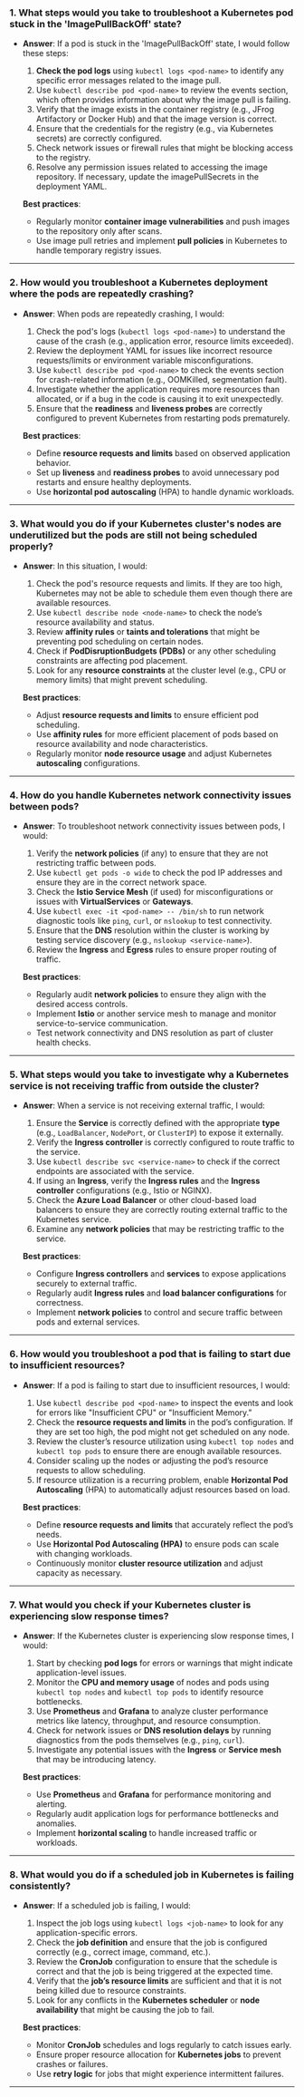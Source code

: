 
### 1. **What steps would you take to troubleshoot a Kubernetes pod stuck in the 'ImagePullBackOff' state?**
- **Answer**:
  If a pod is stuck in the 'ImagePullBackOff' state, I would follow these steps:
  1. **Check the pod logs** using `kubectl logs <pod-name>` to identify any specific error messages related to the image pull.
  2. Use `kubectl describe pod <pod-name>` to review the events section, which often provides information about why the image pull is failing.
  3. Verify that the image exists in the container registry (e.g., JFrog Artifactory or Docker Hub) and that the image version is correct.
  4. Ensure that the credentials for the registry (e.g., via Kubernetes secrets) are correctly configured.
  5. Check network issues or firewall rules that might be blocking access to the registry.
  6. Resolve any permission issues related to accessing the image repository. If necessary, update the imagePullSecrets in the deployment YAML.
  
  **Best practices**:
  - Regularly monitor **container image vulnerabilities** and push images to the repository only after scans.
  - Use image pull retries and implement **pull policies** in Kubernetes to handle temporary registry issues.

---

### 2. **How would you troubleshoot a Kubernetes deployment where the pods are repeatedly crashing?**
- **Answer**:
  When pods are repeatedly crashing, I would:
  1. Check the pod's logs (`kubectl logs <pod-name>`) to understand the cause of the crash (e.g., application error, resource limits exceeded).
  2. Review the deployment YAML for issues like incorrect resource requests/limits or environment variable misconfigurations.
  3. Use `kubectl describe pod <pod-name>` to check the events section for crash-related information (e.g., OOMKilled, segmentation fault).
  4. Investigate whether the application requires more resources than allocated, or if a bug in the code is causing it to exit unexpectedly.
  5. Ensure that the **readiness** and **liveness probes** are correctly configured to prevent Kubernetes from restarting pods prematurely.
  
  **Best practices**:
  - Define **resource requests and limits** based on observed application behavior.
  - Set up **liveness** and **readiness probes** to avoid unnecessary pod restarts and ensure healthy deployments.
  - Use **horizontal pod autoscaling** (HPA) to handle dynamic workloads.

---

### 3. **What would you do if your Kubernetes cluster's nodes are underutilized but the pods are still not being scheduled properly?**
- **Answer**:
  In this situation, I would:
  1. Check the pod's resource requests and limits. If they are too high, Kubernetes may not be able to schedule them even though there are available resources.
  2. Use `kubectl describe node <node-name>` to check the node’s resource availability and status.
  3. Review **affinity rules** or **taints and tolerations** that might be preventing pod scheduling on certain nodes.
  4. Check if **PodDisruptionBudgets (PDBs)** or any other scheduling constraints are affecting pod placement.
  5. Look for any **resource constraints** at the cluster level (e.g., CPU or memory limits) that might prevent scheduling.
  
  **Best practices**:
  - Adjust **resource requests and limits** to ensure efficient pod scheduling.
  - Use **affinity rules** for more efficient placement of pods based on resource availability and node characteristics.
  - Regularly monitor **node resource usage** and adjust Kubernetes **autoscaling** configurations.

---

### 4. **How do you handle Kubernetes network connectivity issues between pods?**
- **Answer**:
  To troubleshoot network connectivity issues between pods, I would:
  1. Verify the **network policies** (if any) to ensure that they are not restricting traffic between pods.
  2. Use `kubectl get pods -o wide` to check the pod IP addresses and ensure they are in the correct network space.
  3. Check the **Istio Service Mesh** (if used) for misconfigurations or issues with **VirtualServices** or **Gateways**.
  4. Use `kubectl exec -it <pod-name> -- /bin/sh` to run network diagnostic tools like `ping`, `curl`, or `nslookup` to test connectivity.
  5. Ensure that the **DNS** resolution within the cluster is working by testing service discovery (e.g., `nslookup <service-name>`).
  6. Review the **Ingress** and **Egress** rules to ensure proper routing of traffic.
  
  **Best practices**:
  - Regularly audit **network policies** to ensure they align with the desired access controls.
  - Implement **Istio** or another service mesh to manage and monitor service-to-service communication.
  - Test network connectivity and DNS resolution as part of cluster health checks.

---

### 5. **What steps would you take to investigate why a Kubernetes service is not receiving traffic from outside the cluster?**
- **Answer**:
  When a service is not receiving external traffic, I would:
  1. Ensure the **Service** is correctly defined with the appropriate **type** (e.g., `LoadBalancer`, `NodePort`, or `ClusterIP`) to expose it externally.
  2. Verify the **Ingress controller** is correctly configured to route traffic to the service.
  3. Use `kubectl describe svc <service-name>` to check if the correct endpoints are associated with the service.
  4. If using an **Ingress**, verify the **Ingress rules** and the **Ingress controller** configurations (e.g., Istio or NGINX).
  5. Check the **Azure Load Balancer** or other cloud-based load balancers to ensure they are correctly routing external traffic to the Kubernetes service.
  6. Examine any **network policies** that may be restricting traffic to the service.
  
  **Best practices**:
  - Configure **Ingress controllers** and **services** to expose applications securely to external traffic.
  - Regularly audit **Ingress rules** and **load balancer configurations** for correctness.
  - Implement **network policies** to control and secure traffic between pods and external services.

---

### 6. **How would you troubleshoot a pod that is failing to start due to insufficient resources?**
- **Answer**:
  If a pod is failing to start due to insufficient resources, I would:
  1. Use `kubectl describe pod <pod-name>` to inspect the events and look for errors like "Insufficient CPU" or "Insufficient Memory."
  2. Check the **resource requests and limits** in the pod’s configuration. If they are set too high, the pod might not get scheduled on any node.
  3. Review the cluster’s resource utilization using `kubectl top nodes` and `kubectl top pods` to ensure there are enough available resources.
  4. Consider scaling up the nodes or adjusting the pod’s resource requests to allow scheduling.
  5. If resource utilization is a recurring problem, enable **Horizontal Pod Autoscaling** (HPA) to automatically adjust resources based on load.
  
  **Best practices**:
  - Define **resource requests and limits** that accurately reflect the pod’s needs.
  - Use **Horizontal Pod Autoscaling (HPA)** to ensure pods can scale with changing workloads.
  - Continuously monitor **cluster resource utilization** and adjust capacity as necessary.

---

### 7. **What would you check if your Kubernetes cluster is experiencing slow response times?**
- **Answer**:
  If the Kubernetes cluster is experiencing slow response times, I would:
  1. Start by checking **pod logs** for errors or warnings that might indicate application-level issues.
  2. Monitor the **CPU and memory usage** of nodes and pods using `kubectl top nodes` and `kubectl top pods` to identify resource bottlenecks.
  3. Use **Prometheus** and **Grafana** to analyze cluster performance metrics like latency, throughput, and resource consumption.
  4. Check for network issues or **DNS resolution delays** by running diagnostics from the pods themselves (e.g., `ping`, `curl`).
  5. Investigate any potential issues with the **Ingress** or **Service mesh** that may be introducing latency.
  
  **Best practices**:
  - Use **Prometheus** and **Grafana** for performance monitoring and alerting.
  - Regularly audit application logs for performance bottlenecks and anomalies.
  - Implement **horizontal scaling** to handle increased traffic or workloads.

---

### 8. **What would you do if a scheduled job in Kubernetes is failing consistently?**
- **Answer**:
  If a scheduled job is failing, I would:
  1. Inspect the job logs using `kubectl logs <job-name>` to look for any application-specific errors.
  2. Check the **job definition** and ensure that the job is configured correctly (e.g., correct image, command, etc.).
  3. Review the **CronJob** configuration to ensure that the schedule is correct and that the job is being triggered at the expected time.
  4. Verify that the **job’s resource limits** are sufficient and that it is not being killed due to resource constraints.
  5. Look for any conflicts in the **Kubernetes scheduler** or **node availability** that might be causing the job to fail.
  
  **Best practices**:
  - Monitor **CronJob** schedules and logs regularly to catch issues early.
  - Ensure proper resource allocation for **Kubernetes jobs** to prevent crashes or failures.
  - Use **retry logic** for jobs that might experience intermittent failures.

---
